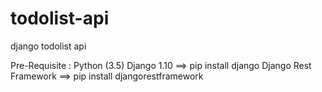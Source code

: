 # todolist-api
django todolist api

Pre-Requisite :
Python (3.5)
Django 1.10           ==> pip install django
Django Rest Framework ==> pip install djangorestframework


